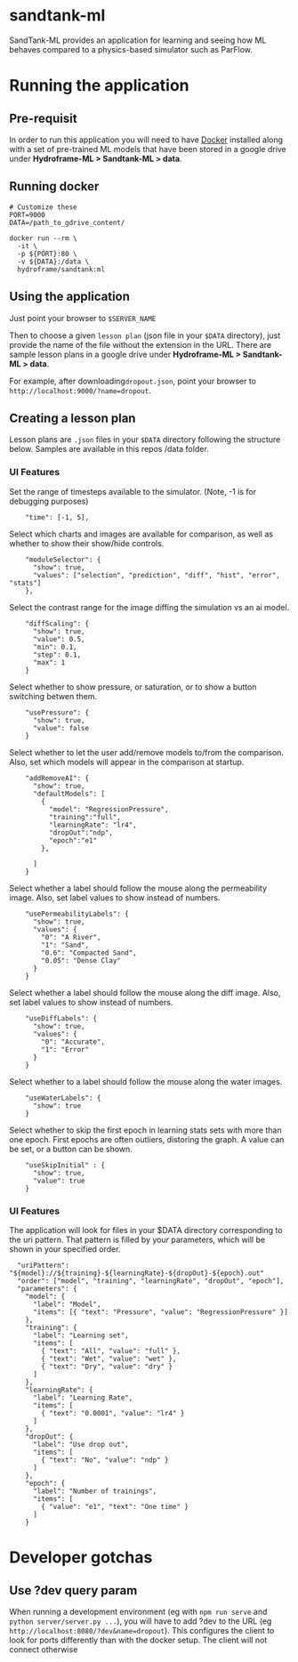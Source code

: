 # sandtank-ml

SandTank-ML provides an application for learning and seeing how ML behaves compared to a physics-based simulator such as ParFlow.

# Running the application

## Pre-requisit

In order to run this application you will need to have [Docker](https://docs.docker.com/get-docker/) installed along with a set of pre-trained ML models that have been stored in a google drive under __Hydroframe-ML > Sandtank-ML > data__.

## Running docker

```
# Customize these
PORT=9000
DATA=/path_to_gdrive_content/

docker run --rm \
  -it \
  -p ${PORT}:80 \
  -v ${DATA}:/data \
  hydroframe/sandtank:ml
```

## Using the application

Just point your browser to `$SERVER_NAME`

Then to choose a given `lesson plan` (json file in your `$DATA` directory), just provide the name of the file without the extension in the URL. There are sample lesson plans in a google drive under __Hydroframe-ML > Sandtank-ML > data__.

For example, after downloading`dropout.json`, point your browser to `http://localhost:9000/?name=dropout`.

## Creating a lesson plan

Lesson plans are `.json` files in your `$DATA` directory following the structure below. Samples are available in this repos /data folder.

### UI Features
Set the range of timesteps available to the simulator. (Note, -1 is for debugging purposes)
```
    "time": [-1, 5],
```
Select which charts and images are available for comparison, as well as whether to show their show/hide controls. 
```
    "moduleSelector": {
      "show": true,
      "values": ["selection", "prediction", "diff", "hist", "error", "stats"]
    },
```
Select the contrast range for the image diffing the simulation vs an ai model.
```
    "diffScaling": {
      "show": true,
      "value": 0.5,
      "min": 0.1,
      "step": 0.1,
      "max": 1
    }
```
Select whether to show pressure, or saturation, or to show a button switching betwen them.
```
    "usePressure": {
      "show": true,
      "value": false 
    }

```
Select whether to let the user add/remove models to/from the comparison. Also, set which models will appear in the comparison at startup.
```
    "addRemoveAI": {
      "show": true,
      "defaultModels": [
        { 
          "model": "RegressionPressure",
          "training":"full",
          "learningRate": "lr4",
          "dropOut":"ndp",
          "epoch":"e1"
        },

      ]
    }
```
Select whether a label should follow the mouse along the permeability image. Also, set label values to show instead of numbers. 
```
    "usePermeabilityLabels": {
      "show": true,
      "values": {
        "0": "A River",
        "1": "Sand",
        "0.6": "Compacted Sand",
        "0.05": "Dense Clay"
      }
    }
```
Select whether a label should follow the mouse along the diff image. Also, set label values to show instead of numbers. 
```
    "useDiffLabels": {
      "show": true,
      "values": {
        "0": "Accurate",
        "1": "Error"
      }
    }
```
Select whether to a label should follow the mouse along the water images.
```
    "useWaterLabels": {
      "show": true
    }

```
Select whether to skip the first epoch in learning stats sets with more than one epoch. First epochs are often outliers, distoring the graph. A value can be set, or a button can be shown.
```
    "useSkipInitial" : {
      "show": true,
      "value": true
    }
```

### UI Features
The application will look for files in your $DATA directory corresponding to the uri pattern. That pattern is filled by your parameters, which will be shown in your specified order. 
```
  "uriPattern": "${model}://${training}-${learningRate}-${dropOut}-${epoch}.out"
  "order": ["model", "training", "learningRate", "dropOut", "epoch"],
  "parameters": {
    "model": {
      "label": "Model",
      "items": [{ "text": "Pressure", "value": "RegressionPressure" }]
    },
    "training": {
      "label": "Learning set",
      "items": [
        { "text": "All", "value": "full" },
        { "text": "Wet", "value": "wet" },
        { "text": "Dry", "value": "dry" }
      ]
    },
    "learningRate": {
      "label": "Learning Rate",
      "items": [
        { "text": "0.0001", "value": "lr4" }
      ]
    },
    "dropOut": {
      "label": "Use drop out",
      "items": [
        { "text": "No", "value": "ndp" }
      ]
    },
    "epoch": {
      "label": "Number of trainings",
      "items": [
        { "value": "e1", "text": "One time" }
      ]
    }
```

# Developer gotchas
## Use ?dev query param
When running a development environment (eg with `npm run serve` and `python server/server.py ...`), you will have to add ?dev to the URL (eg `http://localhost:8080/?dev&name=dropout`). This configures the client to look for ports differently than with the docker setup. The client will not connect otherwise
